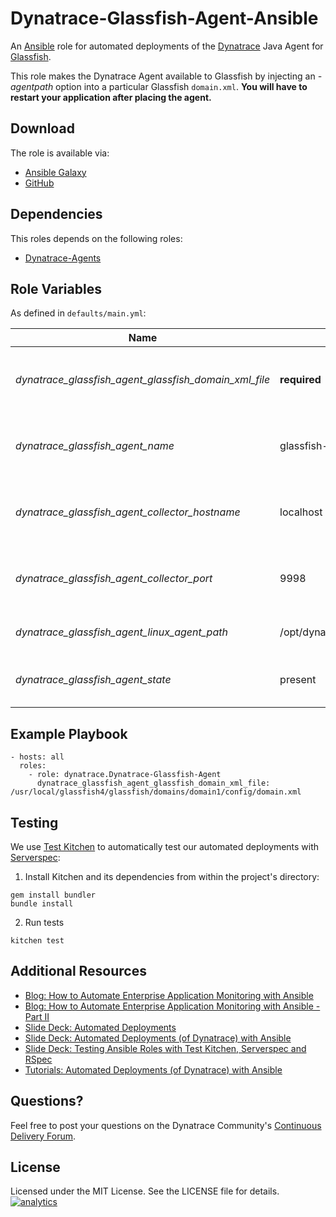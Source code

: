 # Dynatrace-Glassfish-Agent-Ansible

An [Ansible](http://www.ansible.com) role for automated deployments of the [Dynatrace](http://www.bit.ly/dttrial) Java Agent for [Glassfish](https://glassfish.java.net).

This role makes the Dynatrace Agent available to Glassfish by injecting an *-agentpath* option into a particular Glassfish `domain.xml`. **You will have to restart your application after placing the agent.**

## Download

The role is available via:

- [Ansible Galaxy](https://galaxy.ansible.com/list#/roles/4942)
- [GitHub](https://github.com/Dynatrace/Dynatrace-Glassfish-Agent-Ansible)

## Dependencies

This roles depends on the following roles:

- [Dynatrace-Agents](https://galaxy.ansible.com/list#/roles/2620)

## Role Variables

As defined in ```defaults/main.yml```:

| Name                                                  | Default                                  | Description |
|-------------------------------------------------------|------------------------------------------|-------------|
| *dynatrace_glassfish_agent_glassfish_domain_xml_file* | **required**                             | The name of the `domain.yml`file to be modified. |
| *dynatrace_glassfish_agent_name*                      | glassfish-agent                          | The name of the Glassfish Agent as it appears in Dynatrace. |
| *dynatrace_glassfish_agent_collector_hostname*        | localhost                                | The location of the collector the Agent shall connect to. |
| *dynatrace_glassfish_agent_collector_port*            | 9998                                     | The port on the collector the Agent shall connect to. |
| *dynatrace_glassfish_agent_linux_agent_path*          | /opt/dynatrace/agent/lib64/libdtagent.so | The path to the Agent libary. |
| *dynatrace_glassfish_agent_state*                     | present                                  | Whether the Agent shall be ```present``` or ```absent```. |

## Example Playbook

	- hosts: all
	  roles:
	    - role: dynatrace.Dynatrace-Glassfish-Agent
	      dynatrace_glassfish_agent_glassfish_domain_xml_file: /usr/local/glassfish4/glassfish/domains/domain1/config/domain.xml

## Testing

We use [Test Kitchen](http://kitchen.ci) to automatically test our automated deployments with [Serverspec](http://serverspec.org):

1) Install Kitchen and its dependencies from within the project's directory:

```
gem install bundler
bundle install
```

2) Run tests

```
kitchen test
```

## Additional Resources

- [Blog: How to Automate Enterprise Application Monitoring with Ansible](http://apmblog.dynatrace.com/2015/03/04/how-to-automate-enterprise-application-monitoring-with-ansible/)
- [Blog: How to Automate Enterprise Application Monitoring with Ansible - Part II](http://apmblog.dynatrace.com/2015/04/23/how-to-automate-enterprise-application-monitoring-with-ansible-part-ii/)
- [Slide Deck: Automated Deployments](http://slideshare.net/MartinEtmajer/automated-deployments-slide-share)
- [Slide Deck: Automated Deployments (of Dynatrace) with Ansible](http://www.slideshare.net/MartinEtmajer/automated-deployments-with-ansible)
- [Slide Deck: Testing Ansible Roles with Test Kitchen, Serverspec and RSpec](http://www.slideshare.net/MartinEtmajer/testing-ansible-roles-with-test-kitchen-serverspec-and-rspec-48185017)
- [Tutorials: Automated Deployments (of Dynatrace) with Ansible](https://community.compuwareapm.com/community/display/LEARN/Tutorials+on+Automated+Deployments#TutorialsonAutomatedDeployments-ansible)

## Questions?

Feel free to post your questions on the Dynatrace Community's [Continuous Delivery Forum](https://community.dynatrace.com/community/pages/viewpage.action?pageId=46628921).

## License

Licensed under the MIT License. See the LICENSE file for details.
[![analytics](https://www.google-analytics.com/collect?v=1&t=pageview&_s=1&dl=https%3A%2F%2Fgithub.com%2FdynaTrace&dp=%2FDynatrace-Glassfish-Agent-Ansible&dt=Dynatrace-Glassfish-Agent-Ansible&_u=Dynatrace~&cid=github.com%2FdynaTrace&tid=UA-54510554-5&aip=1)]()
